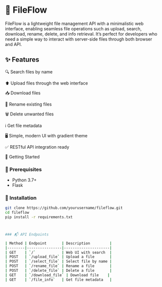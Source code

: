 <h1>📁 FileFlow</h1>
FileFlow is a lightweight file management API with a minimalistic web interface, enabling seamless file operations such as upload, search, download, rename, delete, and info retrieval. It’s perfect for developers who need a simple way to interact with server-side files through both browser and API.

<h2>✨ Features</h2>

🔍 Search files by name

⬆️ Upload files through the web interface

📥 Download files

📝 Rename existing files

🗑️ Delete unwanted files

ℹ️ Get file metadata

🖥️ Simple, modern UI with gradient theme

✅ RESTful API integration ready

🚀 Getting Started


### 🔧 Prerequisites
- Python 3.7+
- Flask

### 🚀 Installation

```bash
git clone https://github.com/yourusername/fileflow.git
cd fileflow
pip install -r requirements.txt



### 📬 API Endpoints

| Method | Endpoint       | Description         |
|--------|----------------|---------------------|
| GET    | `/`            | Web UI with search  |
| POST   | `/upload_file` | Upload a file       |
| POST   | `/select_file` | Select file by name |
| POST   | `/rename_file` | Rename a file       |
| POST   | `/delete_file` | Delete a file       |
| GET    | `/download_file` | Download file    |
| GET    | `/file_info`   | Get file metadata   |

